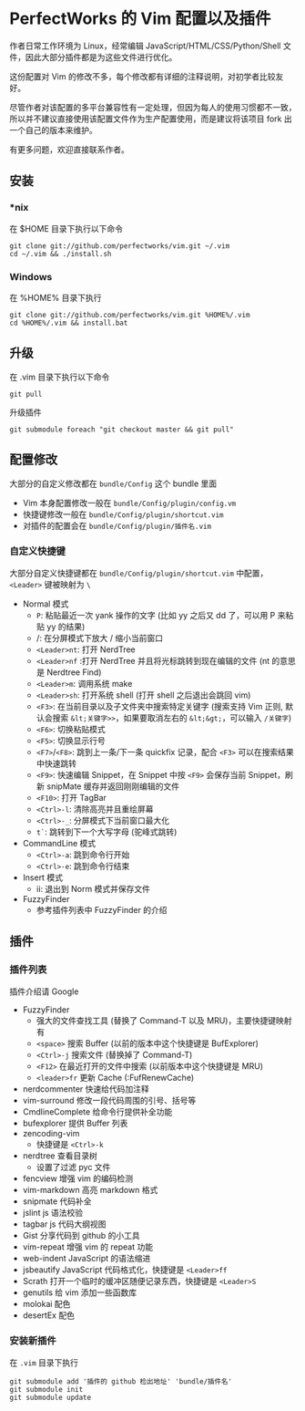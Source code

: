 # PerfectWorks 的 Vim 配置以及插件
作者日常工作环境为 Linux，经常编辑 JavaScript/HTML/CSS/Python/Shell 文件，因此大部分插件都是为这些文件进行优化。

这份配置对 Vim 的修改不多，每个修改都有详细的注释说明，对初学者比较友好。

尽管作者对该配置的多平台兼容性有一定处理，但因为每人的使用习惯都不一致，所以并不建议直接使用该配置文件作为生产配置使用，而是建议将该项目 fork 出一个自己的版本来维护。


有更多问题，欢迎直接联系作者。

## 安装

### *nix

在 $HOME 目录下执行以下命令

    git clone git://github.com/perfectworks/vim.git ~/.vim
    cd ~/.vim && ./install.sh

### Windows

在 %HOME% 目录下执行

    git clone git://github.com/perfectworks/vim.git %HOME%/.vim
    cd %HOME%/.vim && install.bat

## 升级

在 .vim 目录下执行以下命令

    git pull

升级插件

    git submodule foreach "git checkout master && git pull"


## 配置修改

大部分的自定义修改都在 <code>bundle/Config</code> 这个 bundle 里面

* Vim 本身配置修改一般在 <code>bundle/Config/plugin/config.vm</code>
* 快捷键修改一般在 <code>bundle/Config/plugin/shortcut.vim</code>
* 对插件的配置会在 <code>bundle/Config/plugin/插件名.vim</code>

### 自定义快捷键

大部分自定义快捷键都在 <code>bundle/Config/plugin/shortcut.vim</code> 中配置，<code>&lt;Leader&gt;</code> 键被映射为 <code>\\</code>

* Normal 模式
    * <code>P</code>: 粘贴最近一次 yank 操作的文字 (比如 yy 之后又 dd 了，可以用 P 来粘贴 yy 的结果)
    * <code><up></code>/<code><down></code>: 在分屏模式下放大 / 缩小当前窗口
    * <code>&lt;Leader&gt;nt</code>: 打开 NerdTree
    * <code>&lt;Leader&gt;nf</code> :打开 NerdTree 并且将光标跳转到现在编辑的文件 (nt 的意思是 Nerdtree Find)
    * <code>&lt;Leader&gt;m</code>: 调用系统 make
    * <code>&lt;Leader&gt;sh</code>: 打开系统 shell (打开 shell 之后退出会跳回 vim)
    * <code>&lt;F3&gt;</code>: 在当前目录以及子文件夹中搜索特定关键字 (搜索支持 Vim 正则, 默认会搜索 <code>\&lt;关键字&gt;></code>，如果要取消左右的 <code>\&lt;\&gt;</code>，可以输入 <code>/关键字</code>)
    * <code>&lt;F6&gt;</code>: 切换粘贴模式
    * <code>&lt;F5&gt;</code>: 切换显示行号
    * <code>&lt;F7&gt;</code>/<code>&lt;F8&gt;</code>: 跳到上一条/下一条 quickfix 记录，配合 <code>&lt;F3&gt;</code> 可以在搜索结果中快速跳转
    * <code>&lt;F9&gt;</code>: 快速编辑 Snippet，在 Snippet 中按 <code>&lt;F9&gt;</code> 会保存当前 Snippet，刷新 snipMate 缓存并返回刚刚编辑的文件
    * <code>&lt;F10&gt;</code>: 打开 TagBar
    * <code>&lt;Ctrl&gt;-l</code>: 清除高亮并且重绘屏幕
    * <code>&lt;Ctrl&gt;-_</code>: 分屏模式下当前窗口最大化
    * <code>t`</code>: 跳转到下一个大写字母 (驼峰式跳转)
* CommandLine 模式
    * <code>&lt;Ctrl&gt;-a</code>: 跳到命令行开始
    * <code>&lt;Ctrl&gt;-e</code>: 跳到命令行结束
* Insert 模式
    * ii: 退出到 Norm 模式并保存文件
* FuzzyFinder
    * 参考插件列表中 FuzzyFinder 的介绍

## 插件

### 插件列表

插件介绍请 Google

* FuzzyFinder
    * 强大的文件查找工具 (替换了 Command-T 以及 MRU)，主要快捷键映射有
    * <code>&lt;space&gt;</code> 搜索 Buffer (以前的版本中这个快捷键是 BufExplorer)
    * <code>&lt;Ctrl&gt;-j</code> 搜索文件 (替换掉了 Command-T)
    * <code>&lt;F12&gt;</code> 在最近打开的文件中搜索 (以前版本中这个快捷键是 MRU)
    * <code>&lt;leader&gt;fr</code> 更新 Cache (:FufRenewCache)
* nerdcommenter 快速给代码加注释
* vim-surround 修改一段代码周围的引号、括号等
* CmdlineComplete 给命令行提供补全功能
* bufexplorer 提供 Buffer 列表
* zencoding-vim
    * 快捷键是 <code>&lt;Ctrl&gt;-k</code>
* nerdtree 查看目录树
    * 设置了过滤 pyc 文件
* fencview 增强 vim 的编码检测
* vim-markdown 高亮 markdown 格式
* snipmate 代码补全
* jslint js 语法校验
* tagbar js 代码大纲视图
* Gist 分享代码到 github 的小工具
* vim-repeat 增强 vim 的 repeat 功能
* web-indent JavaScript 的语法缩进
* jsbeautify JavaScript 代码格式化，快捷键是 <code>&lt;Leader&gt;ff</code>
* Scrath 打开一个临时的缓冲区随便记录东西，快捷键是 <code>&lt;Leader&gt;S</code>
* genutils 给 vim 添加一些函数库
* molokai 配色
* desertEx 配色

### 安装新插件

在 <code>.vim</code> 目录下执行

    git submodule add '插件的 github 检出地址' 'bundle/插件名'
    git submodule init
    git submodule update
